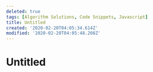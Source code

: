 ```yaml
---
deleted: true
tags: [Algorithm Solutions, Code Snippets, Javascript]
title: Untitled
created: '2020-02-20T04:05:34.614Z'
modified: '2020-02-20T04:05:48.208Z'
---
```


# Untitled
